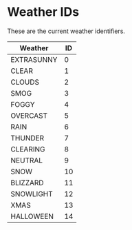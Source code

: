 # Weather IDs

These are the current weather identifiers.

| Weather    | ID  |
| ---------- | --- |
| EXTRASUNNY | 0   |
| CLEAR      | 1   |
| CLOUDS     | 2   |
| SMOG       | 3   |
| FOGGY      | 4   |
| OVERCAST   | 5   |
| RAIN       | 6   |
| THUNDER    | 7   |
| CLEARING   | 8   |
| NEUTRAL    | 9   |
| SNOW       | 10  |
| BLIZZARD   | 11  |
| SNOWLIGHT  | 12  |
| XMAS       | 13  |
| HALLOWEEN  | 14  |
